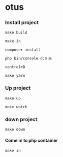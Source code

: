 # otus

### Install project
```
make build

make in

composer install

php bin/console d:m:m

control+D

make yarn

```
### Up project

```
make up

make watch
```

### down project

```make down```

#### Come in to php container

```make in```